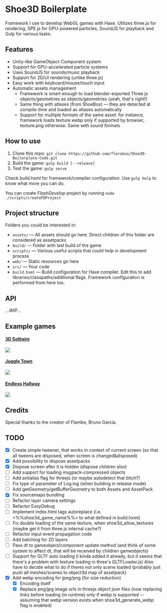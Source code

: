 # Shoe3D Boilerplate

Framework I use to develop WebGL games with Haxe. 
Utilizes three.js for rendering, SPE.js for GPU-powered particles, SoundJS for playback and Gulp for various tasks.


## Features

* Unity-like GameObject-Component system
* Support for GPU-accelerated particle systems
* Uses SoundJS for sounds/music playback
* Support for 2D/UI rendering (unlike three.js)
* Easy work with keyboard/mouse/touch input
* Automatic assets management
    * Framework is smart enough to load blender-exported Three.js objects/geometries as objects/geometries (yeah, that's right!)
    * Same thing with atlases (from ShoeBox) — they are detected at compile-time and loaded as atlases automatically 
    * Support for multiple formats of the same asset: for instance, framework loads texture.webp only if supported by browser, texture.png otherwise. Same with sound formats

## How to use

1) Clone this repo: `git clone https://github.com/flerokoo/Shoe3D-Boilerplate-Code.git` 
2) Build the game: `gulp build [--release]`
3) Test the game: `gulp serve`

Check build.hxml for framework/compiler configuration.
Use `gulp help` to know what more you can do.

You can create _FlashDevelop_ project by running `node ./scripts/createFDProject`

## Project structure

Folders you could be interested in:
* `assets/` — All assets should go here. Direct children of this folder are considered as assetpacks
* `build/` — Folder with last build of the game
* `scripts/` — Various useful scripts that could help in development process
* `web/` — Static resources go here
* `src/` — Your code
* `build.hxml` — Build configuration for Haxe compiler. Edit this to add libraries/classpaths/additional flags. Framework configuration is performed from here too.


## API

_...WIP..._

## Example games

#### [3D Solitaire](https://play.famobi.com/3d-solitaire)
![](http://shodiev.ru/img/games/solitaire.jpg)

#### [Juggle Town](https://www.youtube.com/watch?v=q-AoEeA231w&feature=youtu.be)
![](http://shodiev.ru/games/juggletown/thumb.png)

#### [Endless Hallway](https://www.youtube.com/watch?v=ZS5KA8Joz70)
![](http://shodiev.ru/games/endlesshallway/thumb.png)


## Credits
Special thanks to the creator of Flambe, Bruno Garcia.


## TODO
- [x] Create simple tweener, that works in context of current screen (so that all tweens are disposed, when screen is changed&disposed)
- [x] Add possibility to dispose assetpacks
- [x] Dispose screen after it is hidden (dispose children also)
- [ ] Add support for loading msgpack-compressed objects
- [ ] Add antialias flag for threejs (or maybe autodetect that bitch?)
- [ ] Fix type of parameter of Log.log (when building in release mode)
- [ ] Add getGeometry/getBufferGeometry to both Assets and AssetPack
- [x] Fix sourcemaps bundling
- [ ] Refactor layer camera settings
- [ ] Refactor EasyDebug
- [ ] Implement index.html tags autoreplace (i.e. <%%shoe3d_game_name%%> to what defined in build.hxml)
- [ ] Fix double loading of the same texture, when shoe3d_allow_textures (maybe get it from three.js internal cache?)
- [ ] Refactor input event propagation code
- [ ] Add batching for 2D layers
- [ ] Pass dt to gameobject/component update method (and think of some system to affect dt, that will be received by children gameobjects) 
- [ ] Support for GLTF auto loading (i kinda added it already, but it seems that there's a problem with texture loading in three's GLTFLoader.js) Also have to decide what to do if theres not only scene loaded (probably just push all meshes/scenes to object3d map of assetpack)
- [x] Add webp encoding for jpeg/png (for size reduction)
    - [x] Encoding itself
    - [x] Replace png/jpg image urls in threejs object json files (now replacing links before loading (in runtime) only if webp is supported -- assuming that webp version exists when shoe3d_generate_webp flag is enabled)